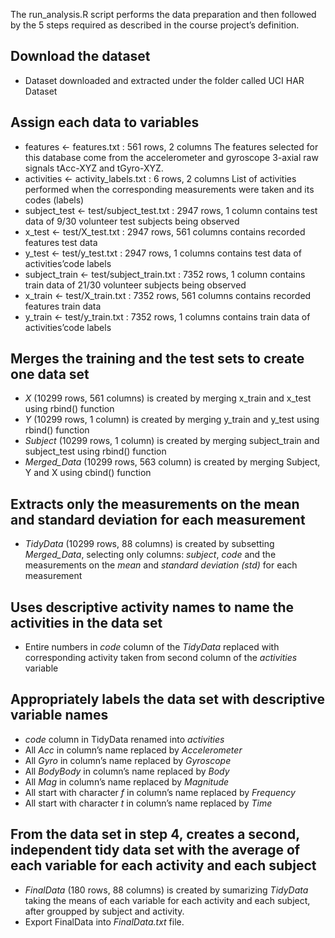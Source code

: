 The run_analysis.R script performs the data preparation and then followed by the 5 steps required as described in the course project’s definition.

## Download the dataset
- Dataset downloaded and extracted under the folder called UCI HAR Dataset

## Assign each data to variables
- features <- features.txt : 561 rows, 2 columns
The features selected for this database come from the accelerometer and gyroscope 3-axial raw signals tAcc-XYZ and tGyro-XYZ.
- activities <- activity_labels.txt : 6 rows, 2 columns
List of activities performed when the corresponding measurements were taken and its codes (labels)
- subject_test <- test/subject_test.txt : 2947 rows, 1 column
contains test data of 9/30 volunteer test subjects being observed
- x_test <- test/X_test.txt : 2947 rows, 561 columns
contains recorded features test data
- y_test <- test/y_test.txt : 2947 rows, 1 columns
contains test data of activities’code labels
- subject_train <- test/subject_train.txt : 7352 rows, 1 column
contains train data of 21/30 volunteer subjects being observed
- x_train <- test/X_train.txt : 7352 rows, 561 columns
contains recorded features train data
- y_train <- test/y_train.txt : 7352 rows, 1 columns
contains train data of activities’code labels

## Merges the training and the test sets to create one data set
- *X* (10299 rows, 561 columns) is created by merging x_train and x_test using rbind() function
- *Y* (10299 rows, 1 column) is created by merging y_train and y_test using rbind() function
- *Subject* (10299 rows, 1 column) is created by merging subject_train and subject_test using rbind() function
- *Merged_Data* (10299 rows, 563 column) is created by merging Subject, Y and X using cbind() function

## Extracts only the measurements on the mean and standard deviation for each measurement
- *TidyData* (10299 rows, 88 columns) is created by subsetting *Merged_Data*, selecting only columns: *subject*, *code* and the measurements on the *mean* and *standard deviation (std)* for each measurement

## Uses descriptive activity names to name the activities in the data set
- Entire numbers in *code* column of the *TidyData* replaced with corresponding activity taken from second column of the *activities* variable

## Appropriately labels the data set with descriptive variable names
- *code* column in TidyData renamed into *activities*
- All *Acc* in column’s name replaced by *Accelerometer*
- All *Gyro* in column’s name replaced by *Gyroscope*
- All *BodyBody* in column’s name replaced by *Body*
- All *Mag* in column’s name replaced by *Magnitude*
- All start with character *f* in column’s name replaced by *Frequency*
- All start with character *t* in column’s name replaced by *Time*

## From the data set in step 4, creates a second, independent tidy data set with the average of each variable for each activity and each subject
- *FinalData* (180 rows, 88 columns) is created by sumarizing *TidyData* taking the means of each variable for each activity and each subject, after groupped by subject and activity.
- Export FinalData into *FinalData.txt* file.
